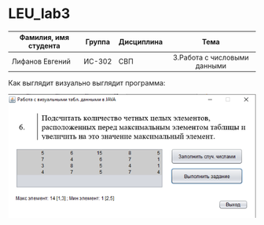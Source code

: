 # LEU_lab3
| Фамилия, имя студента | Группа    | Дисциплина  |Тема                              
| --------------------- |:---------:| ------------|:--------------------------------:|
| Лифанов Евгений    | ИС-302    | СВП         |3.Работа с числовыми данными|



Как выглядит визуально выглядит программа: 


![ScreenShot](Screenshot_3.png)
